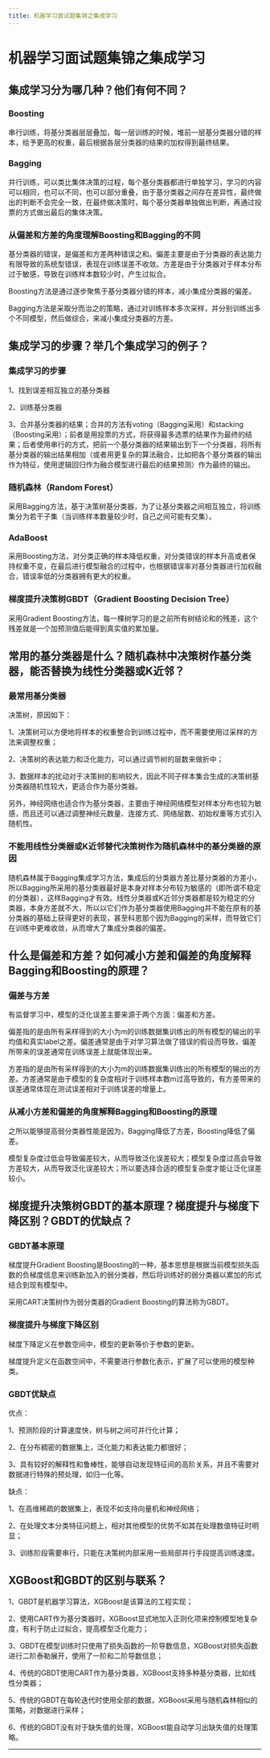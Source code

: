 ```yaml
---
title: 机器学习面试题集锦之集成学习
---
```


# 机器学习面试题集锦之集成学习

<script type="text/javascript" src="/include/head.js"></script>

## 集成学习分为哪几种？他们有何不同？

### Boosting

串行训练，将基分类器层层叠加，每一层训练的时候，堆前一层基分类器分错的样本，给予更高的权重，最后根据各层分类器的结果的加权得到最终结果。

### Bagging

并行训练，可以类比集体决策的过程，每个基分类器都进行单独学习，学习的内容可以相同，也可以不同，也可以部分重叠，由于基分类器之间存在差异性，最终做出的判断不会完全一致，在最终做决策时，每个基分类器单独做出判断，再通过投票的方式做出最后的集体决策。

### 从偏差和方差的角度理解Boosting和Bagging的不同

基分类器的错误，是偏差和方差两种错误之和。偏差主要是由于分类器的表达能力有限导致的系统型错误，表现在训练误差不收敛。方差是由于分类器对于样本分布过于敏感，导致在训练样本数较少时，产生过拟合。

Boosting方法是通过逐步聚焦于基分类器分错的样本，减小集成分类器的偏差。

Bagging方法是采取分而治之的策略，通过对训练样本多次采样，并分别训练出多个不同模型，然后做综合，来减小集成分类器的方差。

## 集成学习的步骤？举几个集成学习的例子？

### 集成学习的步骤

1、找到误差相互独立的基分类器

2、训练基分类器

3、合并基分类器的结果；合并的方法有voting（Bagging采用）和stacking（Boosting采用）；前者是用投票的方式，将获得最多选票的结果作为最终的结果；后者使用串行的方式，把前一个基分类器的结果输出到下一个分类器，将所有基分类器的输出结果相加（或者用更复杂的算法融合，比如把各个基分类器的输出作为特征，使用逻辑回归作为融合模型进行最后的结果预测）作为最终的输出。

### 随机森林（Random Forest）

采用Bagging方法，基于决策树基分类器，为了让基分类器之间相互独立，将训练集分为若干子集（当训练样本数量较少时，自己之间可能有交集）。

### AdaBoost

采用Boosting方法，对分类正确的样本降低权重，对分类错误的样本升高或者保持权重不变，在最后进行模型融合的过程中，也根据错误率对基分类器进行加权融合，错误率低的分类器拥有更大的权重。

### 梯度提升决策树GBDT（Gradient Boosting Decision Tree）

采用Gradient Boosting方法，每一棵树学习的是之前所有树结论和的残差，这个残差就是一个加预测值后能得到真实值的累加量。

## 常用的基分类器是什么？随机森林中决策树作基分类器，能否替换为线性分类器或K近邻？

### 最常用基分类器

决策树，原因如下：

1、决策树可以方便地将样本的权重整合到训练过程中，而不需要使用过采样的方法来调整权重；

2、决策树的表达能力和泛化能力，可以通过调节树的层数来做折中；

3、数据样本的扰动对于决策树的影响较大，因此不同子样本集合生成的决策树基分类器随机性较大，更适合作为基分类器。

另外，神经网络也适合作为基分类器，主要由于神经网络模型对样本分布也较为敏感，而且还可以通过调整神经元数量、连接方式、网络层数、初始权重等方式引入随机性。

### 不能用线性分类器或K近邻替代决策树作为随机森林中的基分类器的原因

随机森林属于Bagging集成学习方法，集成后的分类器方差比基分类器的方差小，所以Bagging所采用的基分类器最好是本身对样本分布较为敏感的（即所谓不稳定的分类器），这样Bagging才有效。线性分类器或K近邻分类器都是较为稳定的分类器，本身方差就不大，所以以它们作为基分类器使用Bagging并不能在原有的基分类器的基础上获得更好的表现，甚至科恩那个因为Bagging的采样，而导致它们在训练中更难收敛，从而增大了集成分类器的偏差。

## 什么是偏差和方差？如何减小方差和偏差的角度解释Bagging和Boosting的原理？

### 偏差与方差

有监督学习中，模型的泛化误差主要来源于两个方面：偏差和方差。

偏差指的是由所有采样得到的大小为m的训练数据集训练出的所有模型的输出的平均值和真实label之差。偏差通常是由于对学习算法做了错误的假设而导致，偏差所带来的误差通常在训练误差上就能体现出来。

方差指的是由所有采样得到的大小为m的训练数据集训练出的所有模型的输出的方差。方差通常是由于模型的复杂度相对于训练样本数m过高导致的，有方差带来的误差通常体现在测试误差相对于训练误差的增量上。

### 从减小方差和偏差的角度解释Bagging和Boosting的原理

之所以能够提高弱分类器性能是因为，Bagging降低了方差，Boosting降低了偏差。

模型复杂度过低会导致偏差较大，从而导致泛化误差较大；模型复杂度过高会导致方差较大，从而导致泛化误差较大；所以要选择合适的模型复杂度才能让泛化误差较小。

## 梯度提升决策树GBDT的基本原理？梯度提升与梯度下降区别？GBDT的优缺点？

### GBDT基本原理

梯度提升Gradient Boosting是Boosting的一种，基本思想是根据当前模型损失函数的负梯度信息来训练新加入的弱分类器，然后将训练好的弱分类器以累加的形式结合到现有模型中。

采用CART决策树作为弱分类器的Gradient Boosting的算法称为GBDT。

### 梯度提升与梯度下降区别

梯度下降定义在参数空间中，模型的更新等价于参数的更新。

梯度提升定义在函数空间中，不需要进行参数化表示，扩展了可以使用的模型种类。

### GBDT优缺点

优点：

1、预测阶段的计算速度快，树与树之间可并行化计算；

2、在分布稠密的数据集上，泛化能力和表达能力都很好；

3、具有较好的解释性和鲁棒性，能够自动发现特征间的高阶关系，并且不需要对数据进行特殊的预处理，如归一化等。

缺点：

1、在高维稀疏的数据集上，表现不如支持向量机和神经网络；

2、在处理文本分类特征问题上，相对其他模型的优势不如其在处理数值特征时明显；

3、训练阶段需要串行，只能在决策树内部采用一些局部并行手段提高训练速度。

## XGBoost和GBDT的区别与联系？

1、GBDT是机器学习算法，XGBoost是该算法的工程实现；

2、使用CART作为基分类器时，XGBoost显式地加入正则化项来控制模型地复杂度，有利于防止过拟合，提高模型泛化能力；

3、GBDT在模型训练时只使用了损失函数的一阶导数信息，XGBoost对损失函数进行二阶泰勒展开，使用了一阶和二阶导数信息；

4、传统的GBDT使用CART作为基分类器，XGBoost支持多种基分类器，比如线性分类器；

5、传统的GBDT在每轮迭代时使用全部的数据，XGBoost采用与随机森林相似的策略，对数据进行采样；

6、传统的GBDT没有对于缺失值的处理，XGBoost能自动学习出缺失值的处理策略。

---

<script type="text/javascript" src="/include/tail.js"></script>
